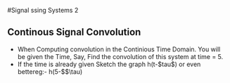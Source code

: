 #Signal ssing Systems 2
## Continous Signal Convolution 
- When Computing convolution in the Continious Time Domain. You will be given the Time, Say, Find the convolution of this system at time = 5.
- If the time is already given Sketch the graph h(t-\$tau\$) or even bettereg:- h(5-$$\tau)